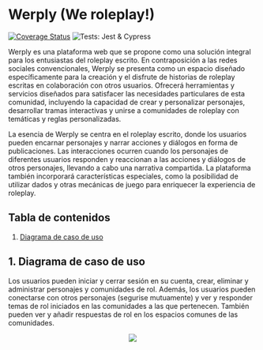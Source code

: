 # Werply (We roleplay!)

[![Coverage Status](https://coveralls.io/repos/github/dkaerit/werply/badge.svg?branch=main)](https://coveralls.io/github/dkaerit/werply?branch=main)
![Tests: Jest & Cypress](https://github.com/github/docs/actions/workflows/cypress.ci.yml/badge.svg)

Werply es una plataforma web que se propone como una solución integral para los entusiastas del roleplay escrito. En contraposición a las redes sociales convencionales, Werply se presenta como un espacio diseñado específicamente para la creación y el disfrute de historias de roleplay escritas en colaboración con otros usuarios. Ofrecerá herramientas y servicios diseñados para satisfacer las necesidades particulares de esta comunidad, incluyendo la capacidad de crear y personalizar personajes, desarrollar tramas interactivas y unirse a comunidades de roleplay con temáticas y reglas personalizadas.

La esencia de Werply se centra en el roleplay escrito, donde los usuarios pueden encarnar personajes y narrar acciones y diálogos en forma de publicaciones. Las interacciones ocurren cuando los personajes de diferentes usuarios responden y reaccionan a las acciones y diálogos de otros personajes, llevando a cabo una narrativa compartida. La plataforma también incorporará características especiales, como la posibilidad de utilizar dados y otras mecánicas de juego para enriquecer la experiencia de roleplay.

## Tabla de contenidos
1. [Diagrama de caso de uso](#diagrama_de_caso_de_uso)  

<a name="diagrama_de_caso_de_uso"></a>
## 1. Diagrama de caso de uso
Los usuarios pueden iniciar y cerrar sesión en su cuenta, crear, eliminar y administrar personajes y comunidades de rol. Además, los usuarios pueden conectarse con otros personajes (segurise mutuamente) y ver y responder temas de rol iniciados en las comunidades a las que pertenecen. También pueden ver y añadir respuestas de rol en los espacios comunes de las comunidades. 

<div align="center"><img src="https://user-images.githubusercontent.com/24440929/235326567-4a305984-f24e-469c-8dc5-3601acca1d08.png"/></div>
